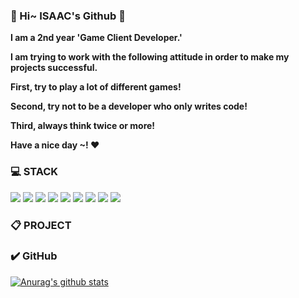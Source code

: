 ### 👋 Hi~ ISAAC's Github 👋

**I am a 2nd year 'Game Client Developer.'**

**I am trying to work with the following attitude in order to make my projects successful.**

**First, try to play a lot of different games!**

**Second, try not to be a developer who only writes code!**

**Third, always think twice or more!**

**Have a nice day ~! ❤️**

### 💻 STACK
<img src="https://img.shields.io/badge/c-A8B9CC?style=for-the-badge&logo=c&logoColor=white"> <img src="https://img.shields.io/badge/csharp-239120?style=for-the-badge&logo=csharp&logoColor=white"> <img src="https://img.shields.io/badge/python-3776AB?style=for-the-badge&logo=python&logoColor=white"> <img src="https://img.shields.io/badge/lua-2C2D72?style=for-the-badge&logo=lua&logoColor=white"> <img src="https://img.shields.io/badge/unity3D-41BDF5?style=for-the-badge&logo=unity3D&logoColor=white">  <img src="https://img.shields.io/badge/blender-F5792A?style=for-the-badge&logo=blender&logoColor=white"> <img src="https://img.shields.io/badge/Arduino-00878F?style=for-the-badge&logo=arduino&logoColor=white"> <img src="https://img.shields.io/badge/git-F05032?style=for-the-badge&logo=git&logoColor=white"> <img src="https://img.shields.io/badge/github-181717?style=for-the-badge&logo=github&logoColor=white"> 

### 📋 PROJECT

### ✔️ GitHub
[![Anurag's github stats](https://github-readme-stats.vercel.app/api?username=MinJunISAAC)](https://github.com/anuraghazra/github-readme-stats)
